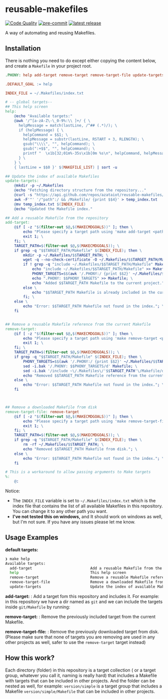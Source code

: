 # reusable-makefiles
[![Code Quality](https://github.com/azataiot/reusable-makefiles/actions/workflows/linting.yaml/badge.svg)](https://github.com/azataiot/reusable-makefiles/actions/workflows/linting.yaml)
[![pre-commit](https://img.shields.io/badge/pre--commit-enabled-brightgreen?logo=pre-commit)](https://github.com/pre-commit/pre-commit)
[![latest release](https://img.shields.io/github/v/release/azataiot/reusable-makefiles)](https://github.com/azataiot/reusable-makefiles/releases)

A way of automating and reusing Makefiles.


## Installation

There is nothing you need to do except either copying the content below, and create a `Makefile` in your project root.

```makefile
.PHONY: help add-target remove-target remove-target-file update-targets

.DEFAULT_GOAL := help

INDEX_FILE = ~/.Makefiles/index.txt

# -- global targets--
## This help screen
help:
	@echo "Available targets:"
	@awk '/^[a-zA-Z\-\_0-9%:\\ ]+/ { \
	  helpMessage = match(lastLine, /^## (.*)/); \
	  if (helpMessage) { \
	    helpCommand = $$1; \
	    helpMessage = substr(lastLine, RSTART + 3, RLENGTH); \
	    gsub("\\\\", "", helpCommand); \
	    gsub(":+$$", "", helpCommand); \
	    printf "  \x1b[32;01m%-35s\x1b[0m %s\n", helpCommand, helpMessage; \
	  } \
	} \
	{ lastLine = $$0 }' $(MAKEFILE_LIST) | sort -u

## Update the index of available Makefiles
update-targets:
	@mkdir -p ~/.Makefiles
	@echo "Fetching directory structure from the repository..."
	@curl -s "https://api.github.com/repos/azataiot/reusable-makefiles/git/trees/main?recursive=1" | \
	awk -F'"' '/"path":/ && /Makefile/ {print $$4}' > temp_index.txt
	@mv temp_index.txt $(INDEX_FILE)
	@echo "Updated the Makefile index."

## Add a reusable Makefile from the repository
add-target:
	@if [ -z "$(filter-out $@,$(MAKECMDGOALS))" ]; then \
		echo "Please specify a target path using 'make add-target <path>'"; \
		exit 1; \
	fi; \
	TARGET_PATH=$(filter-out $@,$(MAKECMDGOALS)); \
	if grep -q "$$TARGET_PATH/Makefile" $(INDEX_FILE); then \
		mkdir -p ~/.Makefiles/$$TARGET_PATH; \
		wget -q --no-check-certificate -O ~/.Makefiles/$$TARGET_PATH/Makefile https://github.com/azataiot/reusable-makefiles/raw/main/$$TARGET_PATH/Makefile; \
		if ! grep -q "include ~/.Makefiles/$$TARGET_PATH/Makefile" Makefile; then \
			echo "include ~/.Makefiles/$$TARGET_PATH/Makefile" >> Makefile; \
			PHONY_TARGETS=$$(awk '/.PHONY:/ {print $$2}' ~/.Makefiles/$$TARGET_PATH/Makefile); \
			echo ".PHONY: $$PHONY_TARGETS" >> Makefile; \
			echo "Added $$TARGET_PATH Makefile to the current project."; \
		else \
			echo "$$TARGET_PATH Makefile is already included in the current project, skipping."; \
		fi; \
	else \
		echo "Error: $$TARGET_PATH Makefile not found in the index."; \
	fi


## Remove a reusable Makefile reference from the current Makefile
remove-target:
	@if [ -z "$(filter-out $@,$(MAKECMDGOALS))" ]; then \
		echo "Please specify a target path using 'make remove-target <path>'"; \
		exit 1; \
	fi; \
	TARGET_PATH=$(filter-out $@,$(MAKECMDGOALS)); \
	if grep -q "$$TARGET_PATH/Makefile" $(INDEX_FILE); then \
		PHONY_TARGETS=$$(awk '/.PHONY:/ {print $$2}' ~/.Makefiles/$$TARGET_PATH/Makefile); \
		sed -i.bak '/.PHONY: $$PHONY_TARGETS/d' Makefile; \
		sed -i.bak '/include ~\/.Makefiles\/'$$TARGET_PATH'\/Makefile/d' Makefile; \
		echo "Removed $$TARGET_PATH Makefile reference from the current project."; \
	else \
		echo "Error: $$TARGET_PATH Makefile not found in the index."; \
	fi



## Remove a downloaded Makefile from disk
remove-target-file: remove-target
	@if [ -z "$(filter-out $@,$(MAKECMDGOALS))" ]; then \
		echo "Please specify a target path using 'make remove-target-file <path>'"; \
		exit 1; \
	fi; \
	TARGET_PATH=$(filter-out $@,$(MAKECMDGOALS)); \
	if grep -q "$$TARGET_PATH/Makefile" $(INDEX_FILE); then \
		rm -rf ~/.Makefiles/$$TARGET_PATH; \
		echo "Removed $$TARGET_PATH Makefile from disk."; \
	else \
		echo "Error: $$TARGET_PATH Makefile not found in the index."; \
	fi

# This is a workaround to allow passing arguments to Make targets
%:
	@:
```

Notice:

- The `INDEX_FILE` variable is set to `~/.Makefiles/index.txt` which is the index file that contains the list of all
  available Makefiles in this repository. You can change it to any other path you want.
- **I've not tested this on windows,** and It should work on windows as well, but I'm not sure. If you have any issues
  please let me know.

## Usage Examples

**default targets:**

```bash
❯ make help
Available targets:
  add-target                          Add a reusable Makefile from the repository
  help                                This help screen
  remove-target                       Remove a reusable Makefile reference from the current Makefile
  remove-target-file                  Remove a downloaded Makefile from disk
  update-targets                      Update the index of available Makefiles
```

**add-target:**  : Add a target fom this repository and includes it.
For example: in this repository we have a dir named as `git` and we can include the targets inside `git/Makefile` by
running:

**remove-target:** : Remove the previously included target from the current Makefile.

**remove-target-file:** : Remove the previously downloaded target from disk. (Please make sure that none of targets you
are removing are used in any other projects as well, safer to use the `remove-target` target instead)

## How this work?

Each directory (folder) in this repository is a target collection ( or a target group, whatever you call it, naming is
really hard) that includes a Makefile with targets that can be included in other projects.
And the folder can be nested as well, for example: `version/simple` is a target group that includes a
Makefile `version/simple/Makefile` that can be included in other projects.
